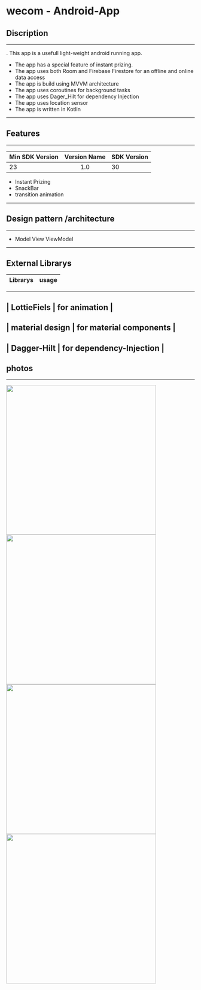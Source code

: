 # wecom - Android-App      
  

 ## Discription 
 -------------------------------------------------------
. This app is a usefull light-weight android running app.
- The app has a special feature of instant prizing.
- The app uses both Room and Firebase Firestore for an offline and online data access 
- The app is build using MVVM architecture 
- The app uses coroutines for background tasks
- The app uses Dager_Hilt for dependency Injection
- The app uses location sensor
- The app is written in Kotlin 
---

 ## Features     
    
 -----------------------------------------------------

 
 |  Min SDK Version | Version Name  | SDK Version |
 | ---------------- |:-------------:| ----------  |
 |  23              |  1.0          |      30     |

 
 
 - Instant Prizing                                        
 - SnackBar 
 - transition animation


---------------------------------------------------------

## Design pattern /architecture

---------------------------------------------------------

 - Model View ViewModel




-----------------------------------------------------------

## External Librarys 


 
 |  Librarys           |           usage                                     | 
 | ----------------    |:----------------------------------------------------|
   
 -----------------------------------------------------------------------------
 |  LottieFiels        |  for animation                                      |
 -----------------------------------------------------------------------------
 |  material design    |  for material components                            |
 -----------------------------------------------------------------------------
 |  Dagger-Hilt        |  for dependency-Injection                           |
 -----------------------------------------------------------------------------
 
## photos

---------------------


<img src="app/hdi.PNG" width="400"> <img src="app/hdi2.PNG" width="400"> 
<img src="app/xhdi.PNG" width="400"> <img src="app/xhdi2.PNG" width="400">



